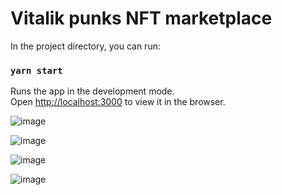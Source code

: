 # Vitalik punks NFT marketplace 


In the project directory, you can run:

### `yarn start`

Runs the app in the development mode.\
Open [http://localhost:3000](http://localhost:3000) to view it in the browser.


![image](https://user-images.githubusercontent.com/50932052/156937946-b6d20cc2-4be7-433c-afb3-e97a7380b259.png)


![image](https://user-images.githubusercontent.com/50932052/156937932-f979969b-ca70-479b-a522-e31a1fd499ad.png)


![image](https://user-images.githubusercontent.com/50932052/156937877-1b8ee0ed-728f-47d1-b357-d4756c7c3057.png)


![image](https://user-images.githubusercontent.com/50932052/156937833-4e99c3f3-a977-4ced-aec1-fecc401b12ed.png)
